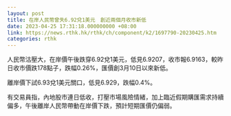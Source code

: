 ```yaml
---
layout: post
title: 在岸人民幣曾失6.92兌1美元　創近兩個月收市新低
date: 2023-04-25 17:31:18.000000000 +08:00
link: https://news.rthk.hk/rthk/ch/component/k2/1697790-20230425.htm
categories: rthk
---
```


人民幣沽壓大，在岸價午後跌穿6.92兌1美元，低見6.9207，收市報6.9163，較昨日收市價跌178點子，跌幅0.26%，匯價創3月10日以來新低。

離岸價下試6.93兌1美元關口，低見6.929，跌幅0.4%。

有交易員指，內地股市連日低收，打壓市場風險情緒，加上臨近假期購匯需求持續偏多，午後離岸人民幣帶動在岸價下跌，預計短期匯價仍偏弱。
